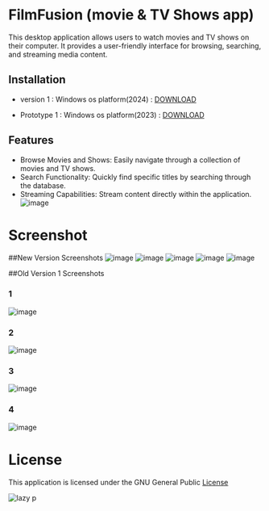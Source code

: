 # FilmFusion (movie & TV Shows app)
This desktop application allows users to watch movies and TV shows on their computer. It provides a user-friendly interface for browsing, searching, and streaming media content.

## Installation
- version 1 : Windows os platform(2024)  : [DOWNLOAD](https://github.com/ice-black/move-app/raw/main/APPS/FilmFusion.exe)

- Prototype 1 : Windows os platform(2023)  : [ DOWNLOAD ](https://github.com/ice-black/move-app/raw/main/APPS/TX%20movies%20(0.0.1).exe)

## Features
- Browse Movies and Shows: Easily navigate through a collection of movies and TV shows.
- Search Functionality: Quickly find specific titles by searching through the database.
- Streaming Capabilities: Stream content directly within the application.
![image](https://github.com/user-attachments/assets/075d677a-a04e-49b4-8dda-3cd4956e33f2)

# Screenshot
##New Version  Screenshots
![image](https://github.com/user-attachments/assets/db4b31b5-8651-4667-90cb-8b5696fc206f)
![image](https://github.com/user-attachments/assets/a3c65b3b-8d30-4122-af32-8c1444b288ae)
![image](https://github.com/user-attachments/assets/dbffef31-ed0d-4148-99b1-769343b85938)
![image](https://github.com/user-attachments/assets/c961de6d-187c-4356-be5c-b16e70a4fe30)
![image](https://github.com/user-attachments/assets/6c3f2c30-4764-43e8-b855-ffad21a845a3)

##Old Version 1 Screenshots
### 1
![image](https://github.com/ice-black/move-app/assets/55835551/3e898042-1d4b-4e86-89db-06f1cf591d0a)
### 2
![image](https://github.com/ice-black/move-app/assets/55835551/6f2b6ecf-e5b8-45bd-9fb7-6852c0b03ed4)
### 3
![image](https://github.com/ice-black/move-app/assets/55835551/fc8980ff-f943-4a55-b97b-171e951aedda)
### 4
![image](https://github.com/ice-black/move-app/assets/55835551/e614c229-c183-4922-a77b-1fa6a0545d72)

# License

This application is licensed under the GNU General Public  [ License ](https://raw.githubusercontent.com/Hezron26/Auto_git_commit_push/main/LICENSE)


![lazy p](https://user-images.githubusercontent.com/55835551/226184555-72e10ba4-372b-4040-8d6b-cfd2537cc709.jpg)




